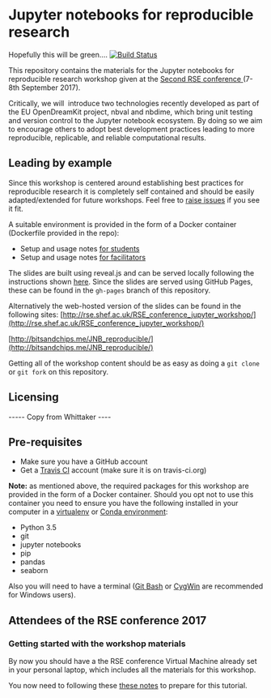 # Jupyter notebooks for reproducible research

Hopefully this will be green....
[![Build Status](https://travis-ci.org/trallard/JNB_reproducible.svg?branch=master)](https://travis-ci.org/trallard/JNB_reproducible)

This repository contains the materials for the Jupyter notebooks for reproducible research workshop given at the [Second RSE conference ](http://rse.ac.uk/conf2017/) (7-8th September 2017).

Critically, we will  introduce two technologies recently developed as part of the EU OpenDreamKit project, nbval and nbdime, which bring unit testing and version control to the Jupyter notebook ecosystem.
By doing so we aim to encourage others to adopt best development practices leading to more reproducible, replicable, and reliable computational results.

## Leading by example

Since this workshop is centered  around establishing best practices for reproducible research it is completely self contained and should be easily adapted/extended for future
 workshops.
 Feel free to [raise issues](https://github.com/trallard/JNB_reproducible/issues) if you see it fit.

A suitable environment is provided in the form of a Docker container (Dockerfile provided in the repo):
 - Setup and usage notes [for students](./user_setup_notes.md)
 - Setup and usage notes [for facilitators](./facilitator_notes.md)

The slides are built using reveal.js and can be served locally following the instructions shown [here](https://github.com/hakimel/reveal.js/).
 Since the slides are served using GitHub Pages, these can be found in the `gh-pages` branch of this repository.

Alternatively the web-hosted version of the slides can be found in the following sites: [http://rse.shef.ac.uk/RSE_conference_jupyter_workshop/](http://rse.shef.ac.uk/RSE_conference_jupyter_workshop/)

[http://bitsandchips.me/JNB_reproducible/](http://bitsandchips.me/JNB_reproducible/)

Getting all of the workshop content should be as easy as doing a `git clone` or `git fork` on this repository.

## Licensing
----- Copy from Whittaker ----

## Pre-requisites
- Make sure you have a GitHub account
- Get a [Travis CI](https://travis-ci.org) account (make sure it is on travis-ci.org)

**Note:** as mentioned above, the required packages for this workshop are provided in the form of a Docker container.  Should you opt not to use this container you need to ensure you have the following installed in your computer in a [virtualenv](https://virtualenv.pypa.io/en/stable/) or [Conda environment](https://conda.io/docs/user-guide/tasks/manage-environments.html):
- Python 3.5
- git
- jupyter notebooks
- pip
- pandas
- seaborn

Also you will need to have a terminal ([Git Bash](https://git-for-windows.github.io/) or [CygWin](http://www.cygwin.com/) are recommended for Windows users).

## Attendees of the RSE conference 2017

### Getting started with the workshop materials
By now you should have a the RSE conference Virtual Machine already set in your personal laptop, which includes all the materials for this workshop.

You now need to following these [these notes](./user_setup_notes.md) to prepare for this tutorial.
